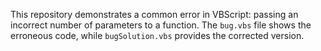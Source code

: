 This repository demonstrates a common error in VBScript: passing an incorrect number of parameters to a function. The `bug.vbs` file shows the erroneous code, while `bugSolution.vbs` provides the corrected version.